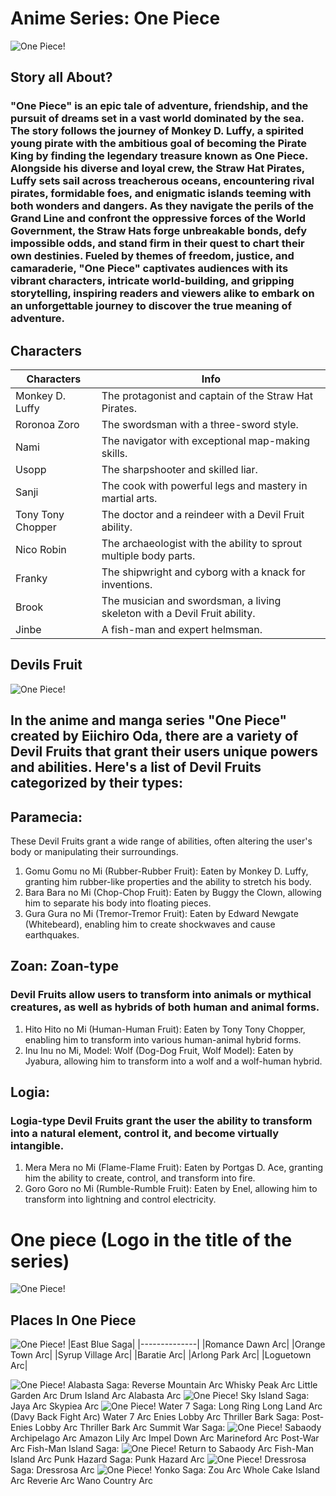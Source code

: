 # Anime Series: One Piece

![One Piece!](Image.jpg.jpg)

## Story all About?
### "One Piece" is an epic tale of adventure, friendship, and the pursuit of dreams set in a vast world dominated by the sea. The story follows the journey of Monkey D. Luffy, a spirited young pirate with the ambitious goal of becoming the Pirate King by finding the legendary treasure known as One Piece. Alongside his diverse and loyal crew, the Straw Hat Pirates, Luffy sets sail across treacherous oceans, encountering rival pirates, formidable foes, and enigmatic islands teeming with both wonders and dangers. As they navigate the perils of the Grand Line and confront the oppressive forces of the World Government, the Straw Hats forge unbreakable bonds, defy impossible odds, and stand firm in their quest to chart their own destinies. Fueled by themes of freedom, justice, and camaraderie, "One Piece" captivates audiences with its vibrant characters, intricate world-building, and gripping storytelling, inspiring readers and viewers alike to embark on an unforgettable journey to discover the true meaning of adventure.

## Characters 
| Characters | Info |
|------------|------|
|Monkey D. Luffy| The protagonist and captain of the Straw Hat Pirates.|
|Roronoa Zoro | The swordsman with a three-sword style.|
|Nami| The navigator with exceptional map-making skills.|
|Usopp| The sharpshooter and skilled liar.|
|Sanji|The cook with powerful legs and mastery in martial arts.|
|Tony Tony Chopper| The doctor and a reindeer with a Devil Fruit ability.|
|Nico Robin| The archaeologist with the ability to sprout multiple body parts.|
|Franky| The shipwright and cyborg with a knack for inventions.|
|Brook| The musician and swordsman, a living skeleton with a Devil Fruit ability.|
|Jinbe| A fish-man and expert helmsman.|


## Devils Fruit

![One Piece!](Image1.jpg.png)

## In the anime and manga series "One Piece" created by Eiichiro Oda, there are a variety of Devil Fruits that grant their users unique powers and abilities. Here's a list of Devil Fruits categorized by their types:

## Paramecia: 
These Devil Fruits grant a wide range of abilities, often altering the user's body or manipulating their surroundings.
1. Gomu Gomu no Mi (Rubber-Rubber Fruit): Eaten by Monkey D. Luffy, granting him rubber-like properties and the ability to stretch his body.
2. Bara Bara no Mi (Chop-Chop Fruit): Eaten by Buggy the Clown, allowing him to separate his body into floating pieces.
3. Gura Gura no Mi (Tremor-Tremor Fruit): Eaten by Edward Newgate (Whitebeard), enabling him to create shockwaves and cause earthquakes.

## Zoan: Zoan-type 
### Devil Fruits allow users to transform into animals or mythical creatures, as well as hybrids of both human and animal forms.
1. Hito Hito no Mi (Human-Human Fruit): Eaten by Tony Tony Chopper, enabling him to transform into various human-animal hybrid forms.
2. Inu Inu no Mi, Model: Wolf (Dog-Dog Fruit, Wolf Model): Eaten by Jyabura, allowing him to transform into a wolf and a wolf-human hybrid.

## Logia: 
### Logia-type Devil Fruits grant the user the ability to transform into a natural element, control it, and become virtually intangible.
1. Mera Mera no Mi (Flame-Flame Fruit): Eaten by Portgas D. Ace, granting him the ability to create, control, and transform into fire.
2.  Goro Goro no Mi (Rumble-Rumble Fruit): Eaten by Enel, allowing him to transform into lightning and control electricity.

# One piece (Logo in the title of the series)
![One Piece!](image6.png) 



## Places In One Piece
![One Piece!](image6.png) 
 |East Blue Saga|
 |--------------|
 |Romance Dawn Arc|
 |Orange Town Arc|
 |Syrup Village Arc|
 |Baratie Arc|
 |Arlong Park Arc|
 |Loguetown Arc|
   
![One Piece!](image6.png) 
Alabasta Saga:
Reverse Mountain Arc
Whisky Peak Arc
Little Garden Arc
Drum Island Arc
Alabasta Arc
![One Piece!](image6.png) 
Sky Island Saga:
Jaya Arc
Skypiea Arc
![One Piece!](image6.png) 
Water 7 Saga:
Long Ring Long Land Arc (Davy Back Fight Arc)
Water 7 Arc
Enies Lobby Arc
Thriller Bark Saga:
Post-Enies Lobby Arc
Thriller Bark Arc
Summit War Saga:
![One Piece!](image6.png) 
Sabaody Archipelago Arc
Amazon Lily Arc
Impel Down Arc
Marineford Arc
Post-War Arc
Fish-Man Island Saga:
![One Piece!](image6.png) 
Return to Sabaody Arc
Fish-Man Island Arc
Punk Hazard Saga:
Punk Hazard Arc
![One Piece!](image6.png) 
Dressrosa Saga:
Dressrosa Arc
![One Piece!](image6.png) 
Yonko Saga:
Zou Arc
Whole Cake Island Arc
Reverie Arc
Wano Country Arc 













